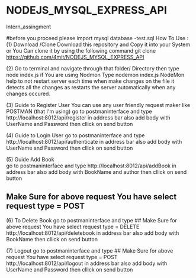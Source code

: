 # NODEJS_MYSQL_EXPRESS_API
Intern_assingment

#before you proceed please import mysql database   -test.sql
How To Use : 
(1) Download /Clone
    Download this repository and Copy it into your System or You Can clone it by using the following command 
    git clone https://github.com/4mit/NODEJS_MYSQL_EXPRESS_API
    
    
(2) Go to terminal and navigate through that folder/ Directory then type 
    node index.js
    if You are using Nodmon
    Type nodemon index.js
    NodeMon help to not restart server each time when make changes on the file it detects all the changes as restarts the 
    server automatically when any changes occured.
    
(3) Guide to Register User 
    You can use any user friendly request maker like POSTMAN (that I'm using)
    go to postmaninterface and type 
        http://localhost:8012/api/register
    in address bar also add body with UserName and Password then cllick on send button
    
(4) Guide to Login User
    go to postmaninterface and type 
        http://localhost:8012/api/authenticate
    in address bar also add body with UserName and Password then cllick on send button
   
(5) Guide Add Book    
    go to postmaninterface and type 
        http://localhost:8012/api/addBook
    in address bar also add body with BookName and author then cllick on send button
 ## Make Sure for above request You have select request type  = POST

(6) To Delete Book 
     go to postmaninterface and type 
     ## Make Sure for above request You have select request type  = DELETE
        http://localhost:8012/api/deletebook
    in address bar also add body with BookName then cllick on send button
    
(7) Logout
     go to postmaninterface and type 
     ## Make Sure for above request You have select request type  = POST
        http://localhost:8012/api/logout
    in address bar also add body with UserName and Password then cllick on send button
   

    

